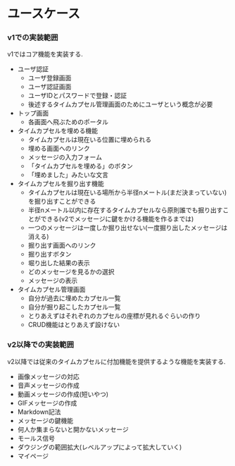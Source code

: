 # ユースケース

### v1での実装範囲
v1ではコア機能を実装する.

- ユーザ認証
    - ユーザ登録画面
    - ユーザ認証画面
    - ユーザIDとパスワードで登録・認証
    - 後述するタイムカプセル管理画面のためにユーザという概念が必要
- トップ画面
    - 各画面へ飛ぶためのポータル
- タイムカプセルを埋める機能
    - タイムカプセルは現在いる位置に埋められる
    - 埋める画面へのリンク
    - メッセージの入力フォーム
    - 「タイムカプセルを埋める」のボタン
    - 「埋めました」みたいな文言
- タイムカプセルを掘り出す機能
    - タイムカプセルは現在いる場所から半径nメートル(まだ決まっていない)を掘り出すことができる
    - 半径nメートル以内に存在するタイムカプセルなら原則誰でも掘り出すことができる(v2でメッセージに鍵をかける機能を作るまでは)
    - 一つのメッセージは一度しか掘り出せない(一度掘り出したメッセージは消える)
    - 掘り出す画面へのリンク
    - 掘り出すボタン
    - 堀り出した結果の表示
    - どのメッセージを見るかの選択
    - メッセージの表示
- タイムカプセル管理画面
    - 自分が過去に埋めたカプセル一覧
    - 自分が掘り起こしたカプセル一覧
    - とりあえずはそれぞれのカプセルの座標が見れるぐらいの作り
    - CRUD機能はとりあえず設けない

### v2以降での実装範囲
v2以降では従来のタイムカプセルに付加機能を提供するような機能を実装する.

- 画像メッセージの対応
- 音声メッセージの作成
- 動画メッセージの作成(短いやつ)
- GIFメッセージの作成
- Markdown記法
- メッセージの鍵機能
- 何人か集まらないと開かないメッセージ
- モールス信号
- ダウジングの範囲拡大(レベルアップによって拡大していく)
- マイページ